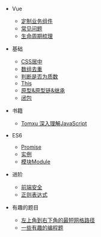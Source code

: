 * Vue

  * [定制业务组件](/vue_components)
  * [常见问题](/vue_problems)
  * [生命周期梳理](/vue_lifecycle)
  
* 基础

  * [CSS居中](base/center)
  * [数组去重](base/array-unique)
  * [判断是否为质数](base/isprime)
  * [This](base_this)
  * [原型&原型链&继承](base/prototype)
  * [闭包](base/closure)

* 书籍

  * [Tomxu 深入理解JavaScript](book/tomxu-javascript)

* ES6

  * [Promise](es6/promise)
  * [实例](es6/example)
  * [模块Module](es6/module)

* 进阶

  * [前端安全](advanced/fe-security)
  * [正则表达式](advanced/regular-expression)

* 有趣的题目

  * [左上角到右下角的最短网格路径](interesting/shortest-way-in-grid)
  * [一些有趣的编程题](interesting/interesting)